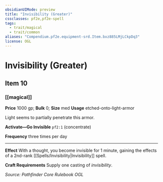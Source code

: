 ```yaml
---
obsidianUIMode: preview
title: "Invisibility (Greater)"
cssclasses: pf2e,pf2e-spell
tags:
  - trait/magical
  - trait/common
aliases: "Compendium.pf2e.equipment-srd.Item.bxz885LMjLCkpDq3"
license: OGL
---
```

# Invisibility (Greater)
## Item 10
### [[magical]]


**Price** 1000 gp; 
**Bulk** 0; **Size** med
**Usage** etched-onto-light-armor

Light seems to partially penetrate this armor.

**Activate—Go Invisible** `pf2:1` (concentrate)

**Frequency** three times per day

* * *

**Effect** With a thought, you become invisible for 1 minute, gaining the effects of a 2nd-rank [[Spells/Invisibility|Invisibility]] spell.

**Craft Requirements** Supply one casting of _invisibility_.

*Source: Pathfinder Core Rulebook*
*OGL*